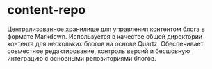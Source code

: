# content-repo
Централизованное хранилище для управления контентом блога в формате Markdown. Используется в качестве общей директории контента для нескольких блогов на основе Quartz. Обеспечивает совместное редактирование, контроль версий и бесшовную интеграцию с основными репозиториями блогов.
